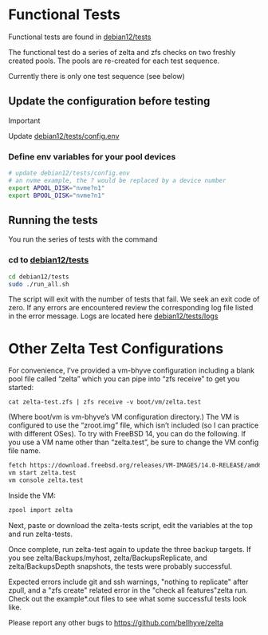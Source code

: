 # Functional Tests

Functional tests are found in [debian12/tests](debian12/tests)

The functional test do a series of zelta and zfs checks on two 
freshly created pools. The pools are re-created for each
test sequence.

Currently there is only one test sequence (see below)


## **Update the configuration before testing**

> [!IMPORTANT]
> Update [debian12/tests/config.env](debian12/tests/config.env)

### **Define env variables for your pool devices**
```sh
# update debian12/tests/config.env
# an nvme example, the ? would be replaced by a device number
export APOOL_DISK="nvme?n1"
export BPOOL_DISK="nvme?n1"
```

## Running the tests
You run the series of tests with the command 

### cd to [debian12/tests](debian12/tests)
```sh
cd debian12/tests
sudo ./run_all.sh
```

The script will exit with the number of tests that fail.
We seek an exit code of zero. If any errors are encountered
review the corresponding log file listed in the error message.
Logs are located here  [debian12/tests/logs](debian12/tests/logs)



# Other Zelta Test Configurations

For convenience, I’ve provided a vm-bhyve configuration including a blank pool file called “zelta” which you can pipe into “zfs receive” to get you started:

```cat zelta-test.zfs | zfs receive -v boot/vm/zelta.test```

(Where boot/vm is vm-bhyve’s VM configuration directory.) The  VM is configured to use the “zroot.img” file, which isn’t included (so I can practice with different OSes). To try with FreeBSD 14, you can do the following. If you use a VM name other than “zelta.test”, be sure to change the VM config file name.

```sh
fetch https://download.freebsd.org/releases/VM-IMAGES/14.0-RELEASE/amd64/Latest/FreeBSD-14.0-RELEASE-amd64-zfs.raw.xz -o - | unxz - > /boot/vm/zelta.test/zroot.img
vm start zelta.test
vm console zelta.test
```

Inside the VM:

```sh
zpool import zelta
````

Next, paste or download the zelta-tests script, edit the variables at the top and run zelta-tests.

Once complete, run zelta-test again to update the three backup targets. If you see zelta/Backups/myhost, zelta/BackupsReplicate, and zelta/BackupsDepth snapshots, the tests were probably successful.

Expected errors include git and ssh warnings, "nothing to replicate" after zpull, and a "zfs create" related error in the "check all features"zelta run. Check out the example*.out files to see what some successful tests look like.

Please report any other bugs to https://github.com/bellhyve/zelta
